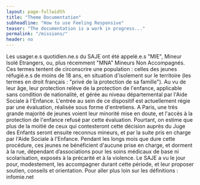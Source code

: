 ```yaml
---
layout: page-fullwidth
title: "Theme Documentation"
subheadline: "How to use Feeling Responsive"
teaser: "The documentation is a work in progress..."
permalink: "/missions/"
header: no
---
```


Les usager.e.s quotidien.ne.s du SAJE ont été appelé.e.s "MIE", Mineur Isolé Etrangers, ou, plus récemment "MNA" Mineurs Non Accompagnés.
Ces termes tentent de circonscrire une population : celles des jeunes réfugié.e.s de moins de 18 ans, en situation d'isolement sur le territoire (les termes en droit français : "privé de la protection de sa famille").
Au vu de leur âge, leur protection relève de la protection de l'enfance, applicable sans condition de nationalité, et gérée au niveau départemental par l'Aide Sociale à l'Enfance.
L'entrée au sein de ce dispositif est actuellement régie par une évaluation, réalisée sous forme d'entretiens. A Paris, une très grande majorité de jeunes voient leur minorité mise en doute, et l'accès à la protection de l'enfance refusé par cette évaluation. Pourtant, on estime que plus de la moitié de ceux qui contesteront cette décision auprès du Juge des Enfants seront ensuite reconnus mineurs, et par la suite pris en charge par l'Aide Sociale à l'Enfance.
Pendant les longs mois que dure cette procédure, ces jeunes ne bénéficient d'aucune prise en charge, et dorment à la rue, dépendant d’associations pour les soins médicaux de base ni scolarisation, exposés à la précarité et à la violence.
Le SAJE a vu le jour pour, modestement, les accompagner durant cette période, et leur proposer soutien, conseils et orientation.
Pour aller plus loin sur les définitions : infomie.net

